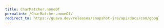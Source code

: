 ```yaml
---
title: CharMatcher.noneOf
permalink: /CharMatcher.noneOf/
redirect_to: https://guava.dev/releases/snapshot-jre/api/docs/com/google/common/base/CharMatcher.html#noneOf-java.lang.CharSequence-
---
```

